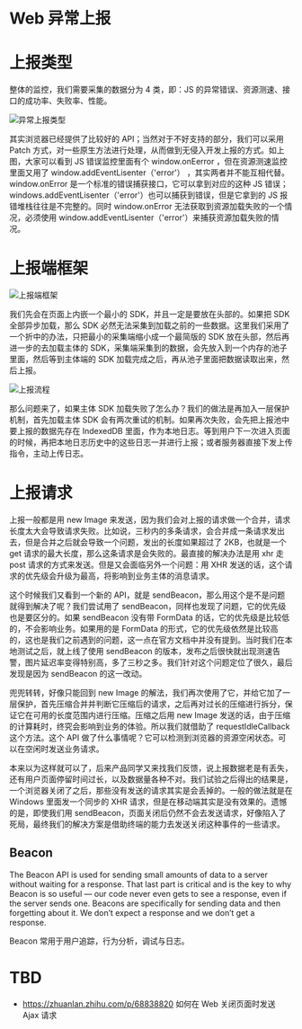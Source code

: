 # Web 异常上报

# 上报类型

整体的监控，我们需要采集的数据分为 4 类，即：JS 的异常错误、资源测速、接口的成功率、失败率、性能。

![异常上报类型](https://i.postimg.cc/4dh5DwXs/image.png)

其实浏览器已经提供了比较好的 API；当然对于不好支持的部分，我们可以采用 Patch 方式，对一些原生方法进行处理，从而做到无侵入开发上报的方式。如上图，大家可以看到 JS 错误监控里面有个 window.onEerror ，但在资源测速监控里面又用了 window.addEventLisenter（'error'） ，其实两者并不能互相代替。window.onError 是一个标准的错误捕获接口，它可以拿到对应的这种 JS 错误；windows.addEventLisenter（'error'）也可以捕获到错误，但是它拿到的 JS 报错堆栈往往是不完整的。同时 window.onError 无法获取到资源加载失败的一个情况，必须使用 window.addEventLisenter（'error'）来捕获资源加载失败的情况。

# 上报端框架

![上报端框架](https://i.postimg.cc/d1wqZNDV/image.png)

我们先会在页面上内嵌一个最小的 SDK，并且一定是要放在头部的。如果把 SDK 全部异步加载，那么 SDK 必然无法采集到加载之前的一些数据。这里我们采用了一个折中的办法，只把最小的采集端缩小成一个最简版的 SDK 放在头部，然后再进一步的去加载主体的 SDK，采集端采集到的数据，会先放入到一个内存的池子里面，然后等到主体端的 SDK 加载完成之后，再从池子里面把数据读取出来，然后上报。

![上报流程](https://i.postimg.cc/DZvS3wr6/image.png)

那么问题来了，如果主体 SDK 加载失败了怎么办？我们的做法是再加入一层保护机制，首先加载主体 SDK 会有两次重试的机制。如果再次失败，会先把上报池中要上报的数据先存在 IndexedDB 里面，作为本地日志。等到用户下一次进入页面的时候，再把本地日志历史中的这些日志一并进行上报；或者服务器直接下发上传指令，主动上传日志。

# 上报请求

上报一般都是用 new Image 来发送，因为我们会对上报的请求做一个合并，请求长度太大会导致请求失败。比如说，三秒内的多条请求，会合并成一条请求发出去，但是合并之后就会导致一个问题，发出的长度如果超过了 2KB，也就是一个 get 请求的最大长度，那么这条请求是会失败的。最直接的解决办法是用 xhr 走 post 请求的方式来发送。但是又会面临另外一个问题：用 XHR 发送的话，这个请求的优先级会升级为最高，将影响到业务主体的消息请求。

这个时候我们又看到一个新的 API，就是 sendBeacon，那么用这个是不是问题就得到解决了呢？我们尝试用了 sendBeacon，同样也发现了问题，它的优先级也是要区分的。如果 sendBeacon 没有带 FormData 的话，它的优先级是比较低的，不会影响业务。如果用的是 FormData 的形式，它的优先级依然是比较高的，这也是我们之前遇到的问题，这一点在官方文档中并没有提到。当时我们在本地测试之后，就上线了使用 sendBeacon 的版本，发布之后很快就出现测速告警，图片延迟率变得特别高，多了三秒之多。我们针对这个问题定位了很久，最后发现是因为 sendBeacon 的这一改动。

兜兜转转，好像只能回到 new Image 的解法，我们再次使用了它，并给它加了一层保护，首先压缩合并并判断它压缩后的请求，之后再对过长的压缩进行拆分，保证它在可用的长度范围内进行压缩。压缩之后用 new Image 发送的话，由于压缩的计算耗时，终究会影响到业务的体验。所以我们就借助了 requestIdleCallback 这个方法。这个 API 做了什么事情呢？它可以检测到浏览器的资源空闲状态。可以在空闲时发送业务请求。

本来以为这样就可以了，后来产品同学又来找我们反馈，说上报数据老是有丢失，还有用户页面停留时间过长，以及数据量各种不对。我们试验之后得出的结果是，一个浏览器关闭了之后，那些没有发送的请求其实是会丢掉的。一般的做法就是在 Windows 里面发一个同步的 XHR 请求，但是在移动端其实是没有效果的。遗憾的是，即使我们用 sendBeacon，页面关闭后仍然不会去发送请求，好像陷入了死局，最终我们的解决方案是借助终端的能力去发送关闭这种事件的一些请求。

## Beacon

The Beacon API is used for sending small amounts of data to a server without waiting for a response. That last part is critical and is the key to why Beacon is so useful — our code never even gets to see a response, even if the server sends one. Beacons are specifically for sending data and then forgetting about it. We don’t expect a response and we don’t get a response.

Beacon 常用于用户追踪，行为分析，调试与日志。

# TBD

- https://zhuanlan.zhihu.com/p/68838820 如何在 Web 关闭页面时发送 Ajax 请求
